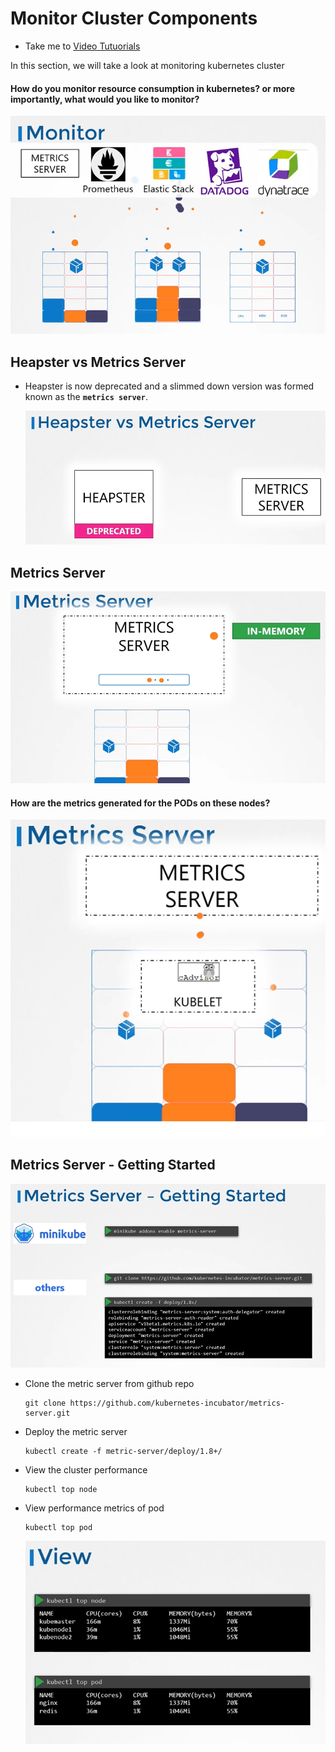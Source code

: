 # Monitor Cluster Components

- Take me to [Video Tutuorials](https://kodekloud.com/topic/monitor-cluster-components/)
  
In this section, we will take a look at monitoring kubernetes cluster

#### How do you monitor resource consumption in kubernetes? or more importantly, what would you like to monitor?

  ![mon](../../images/mon.PNG)

## Heapster vs Metrics Server

- Heapster is now deprecated and a slimmed down version was formed known as the **`metrics server`**.

  ![hpms](../../images/hpms.PNG)
  
## Metrics Server

  ![ms1](../../images/ms1.PNG)

#### How are the metrics generated for the PODs on these nodes?

  ![ca](../../images/ca.PNG)
  
## Metrics Server - Getting Started

  ![msg](../../images/msg.PNG)
  
- Clone the metric server from github repo

  ```
  git clone https://github.com/kubernetes-incubator/metrics-server.git
  ```

- Deploy the metric server

  ```
  kubectl create -f metric-server/deploy/1.8+/
  ```
  
- View the cluster performance

  ```
  kubectl top node
  ```

- View performance metrics of pod

  ```
  kubectl top pod
  ```
  
  ![view](../../images/view.PNG)
  